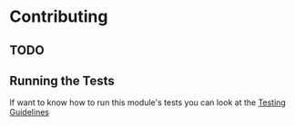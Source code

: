# Contributing

## TODO

## Running the Tests

If want to know how to run this module's tests you can look at the [Testing Guidelines](https://dsccommunity.org/guidelines/testing-guidelines/#running-tests)
